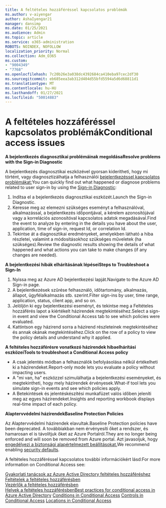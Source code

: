 ```yaml
---
title: A feltételes hozzáféréssel kapcsolatos problémák
ms.author: v-aiyengar
author: AshaIyengar21
manager: dansimp
ms.date: 01/25/2021
ms.audience: Admin
ms.topic: article
ms.service: o365-administration
ROBOTS: NOINDEX, NOFOLLOW
localization_priority: Normal
ms.collection: Adm_O365
ms.custom:
- "9004349"
- "7768"
ms.openlocfilehash: 7c20b26e3a038dc4392684ca410eba97cec2df30
ms.sourcegitcommit: eb685eea3ab312d404d55bfd5594a5d6d68811d1
ms.translationtype: MT
ms.contentlocale: hu-HU
ms.lasthandoff: 01/27/2021
ms.locfileid: "50014883"
---
```

# <a name="conditional-access-issues"></a><span data-ttu-id="637a2-102">A feltételes hozzáféréssel kapcsolatos problémák</span><span class="sxs-lookup"><span data-stu-id="637a2-102">Conditional access issues</span></span>

<span data-ttu-id="637a2-103">**A bejelentkezés diagnosztikai problémáinak megoldása**</span><span class="sxs-lookup"><span data-stu-id="637a2-103">**Resolve problems with the Sign-in Diagnostic**</span></span>

<span data-ttu-id="637a2-104">A bejelentkezés diagnosztikai eszközével gyorsan kiderítheti, hogy mi történt, vagy diagnosztizálhatja a felhasználói [bejelentkezéssel kapcsolatos problémákat:](https://portal.azure.com/#blade/Microsoft_AAD_IAM/ActiveDirectoryMenuBlade/diagnose/symptomId/ms_aad_dxp_signin_caDiagnoseAndSolveSummarySymptom)</span><span class="sxs-lookup"><span data-stu-id="637a2-104">You can quickly find out what happened or diagnose problems related to user sign-in by using the [Sign-in Diagnostic](https://portal.azure.com/#blade/Microsoft_AAD_IAM/ActiveDirectoryMenuBlade/diagnose/symptomId/ms_aad_dxp_signin_caDiagnoseAndSolveSummarySymptom):</span></span>

1. <span data-ttu-id="637a2-105">Indítsa el a bejelentkezés diagnosztikai eszközét.</span><span class="sxs-lookup"><span data-stu-id="637a2-105">Launch the Sign-in Diagnostic.</span></span>
1. <span data-ttu-id="637a2-106">Keresse meg az elemezni szükséges eseményt a felhasználóval, alkalmazással, a bejelentkezés időpontjával, a kérelem azonosítójával vagy a korrelációs azonosítóval kapcsolatos adatok megadásával.</span><span class="sxs-lookup"><span data-stu-id="637a2-106">Find the event to analyze by entering in the details you have about the user, application, time of sign-in, request Id, or correlation Id.</span></span>
1. <span data-ttu-id="637a2-107">Tekintse át a diagnosztikai eredményeket, amelyekben látható a hiba részletei, valamint a módosításokhoz szükséges műveletek (ha szükséges).</span><span class="sxs-lookup"><span data-stu-id="637a2-107">Review the diagnostic results showing the details of what happened and what actions you can take to make changes (if any changes are needed).</span></span>

<span data-ttu-id="637a2-108">**A bejelentkezési hibák elhárításának lépései**</span><span class="sxs-lookup"><span data-stu-id="637a2-108">**Steps to Troubleshoot a Sign-In**</span></span> 

1. <span data-ttu-id="637a2-109">Nyissa meg az Azure AD bejelentkezési lapját.</span><span class="sxs-lookup"><span data-stu-id="637a2-109">Navigate to the Azure AD Sign-in page.</span></span>
1. <span data-ttu-id="637a2-110">A bejelentkezések szűrése felhasználó, időtartomány, alkalmazás, állapot, ügyfélalkalmazás stb. szerint.</span><span class="sxs-lookup"><span data-stu-id="637a2-110">Filter sign-ins by user, time range, application, status, client app, and so on.</span></span>
1. <span data-ttu-id="637a2-111">Jelöljön ki egy bejelentkezési eseményt, és tekintse meg a Feltételes hozzáférés lapot a kiértékelt házirendek megtekintéséhez.</span><span class="sxs-lookup"><span data-stu-id="637a2-111">Select a sign-in event and view the Conditional Access tab to see which policies were evaluated.</span></span>
1. <span data-ttu-id="637a2-112">Kattintson egy házirend sorra a házirend részleteinek megtekintéséhez és annak okának megtekintéséhez.</span><span class="sxs-lookup"><span data-stu-id="637a2-112">Click on the row of a policy to view the policy details and understand why it applied.</span></span>

<span data-ttu-id="637a2-113">**A feltételes hozzáférésre vonatkozó házirendek hibaelhárítási eszközei**</span><span class="sxs-lookup"><span data-stu-id="637a2-113">**Tools to troubleshoot a Conditional Access policy**</span></span>

- <span data-ttu-id="637a2-114">A csak jelentés módban a felhasználók befolyásolása nélkül értékelheti ki a házirendeket.</span><span class="sxs-lookup"><span data-stu-id="637a2-114">Report-only mode lets you evaluate a policy without impacting users.</span></span>
- <span data-ttu-id="637a2-115">A "mi van, ha" eszközzel szimulálhatja a bejelentkezési eseményeket, és megtekintheti, hogy mely házirendek érvényesek.</span><span class="sxs-lookup"><span data-stu-id="637a2-115">What-if tool lets you simulate sign-in events and see which policies apply.</span></span>
- <span data-ttu-id="637a2-116">A Betekintések és jelentéskészítési munkafüzet valós időben jeleníti meg az egyes házirendeket.</span><span class="sxs-lookup"><span data-stu-id="637a2-116">Insights and reporting workbook displays real-time impact of each policy.</span></span>

<span data-ttu-id="637a2-117">**Alaptervvédelmi házirendek**</span><span class="sxs-lookup"><span data-stu-id="637a2-117">**Baseline Protection Policies**</span></span>

<span data-ttu-id="637a2-118">Az Alaptervvédelmi házirendek elavultak.</span><span class="sxs-lookup"><span data-stu-id="637a2-118">Baseline Protection policies have been deprecated.</span></span> <span data-ttu-id="637a2-119">A továbbiakban nem érvényesíti őket a rendszer, és hamarosan el is távolítjuk őket az Azure Portalról.</span><span class="sxs-lookup"><span data-stu-id="637a2-119">They are no longer being enforced and will soon be removed from Azure portal.</span></span> <span data-ttu-id="637a2-120">Azt javasoljuk, hogy [engedélyezi a biztonsági alapértelmezett beállításokat.](https://docs.microsoft.com/azure/active-directory/fundamentals/concept-fundamentals-security-defaults)</span><span class="sxs-lookup"><span data-stu-id="637a2-120">We recommend enabling [security defaults](https://docs.microsoft.com/azure/active-directory/fundamentals/concept-fundamentals-security-defaults).</span></span>

<span data-ttu-id="637a2-121">A feltételes hozzáféréssel kapcsolatos további információkért lásd:</span><span class="sxs-lookup"><span data-stu-id="637a2-121">For more information on Conditional Access see:</span></span>

<span data-ttu-id="637a2-122">[Gyakorlati tanácsok az Azure Active Directory feltételes hozzáféréshez](https://docs.microsoft.com/azure/active-directory/conditional-access/best-practices)  
 [Feltételek a feltételes hozzáférésben](https://docs.microsoft.com/azure/active-directory/conditional-access/best-practices)  
 [Vezérlők a feltételes hozzáférésben](https://docs.microsoft.com/azure/active-directory/conditional-access/controls)  
 [Helyek a feltételes hozzáférésben](https://docs.microsoft.com/azure/active-directory/conditional-access/location-condition)</span><span class="sxs-lookup"><span data-stu-id="637a2-122">[Best practices for conditional access in Azure Active Directory](https://docs.microsoft.com/azure/active-directory/conditional-access/best-practices) 
[Conditions in Conditional Access](https://docs.microsoft.com/azure/active-directory/conditional-access/best-practices) 
[Controls in Conditional Access](https://docs.microsoft.com/azure/active-directory/conditional-access/controls) 
[Locations in Conditional Access ](https://docs.microsoft.com/azure/active-directory/conditional-access/location-condition)</span></span>
